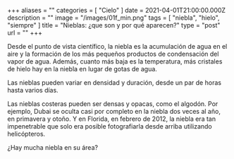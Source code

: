 +++
aliases = ""
categories = [ "Cielo" ]
date = 2021-04-01T21:00:00.000Z
description = ""
image = "/images/01f_min.png"
tags = [ "niebla", "hielo", "siempre" ]
title = "Nieblas: ¿que son y por qué aparecen?"
type = "post"
url = ""
+++

Desde el punto de vista científico, la niebla es la acumulación de agua en el aire y la formación de los más pequeños productos de condensación del vapor de agua. Además, cuanto más baja es la temperatura, más cristales de hielo hay en la niebla en lugar de gotas de agua.

Las nieblas pueden variar en densidad y duración, desde un par de horas hasta varios días.

Las nieblas costeras pueden ser densas y opacas, como el algodón. Por ejemplo, Dubai se oculta casi por completo en la niebla dos veces al año, en primavera y otoño. Y en Florida, en febrero de 2012, la niebla era tan impenetrable que solo era posible fotografiarla desde arriba utilizando helicópteros.

¿Hay mucha niebla en su área?
